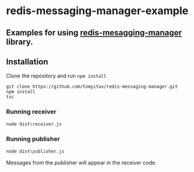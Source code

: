 # redis-messaging-manager-example

## Examples for using [redis-mesagging-manager](https://github.com/tomyitav/redis-messaging-manager) library.

## Installation

Clone the repository and run `npm install`

```
git clone https://github.com/tomyitav/redis-messaging-manager.git
npm install
tsc
```

### Running receiver

```bash
node dist\receiver.js
```

### Running publisher

```bash
node dist\publisher.js
```

Messages from the publisher will appear in the receiver code.